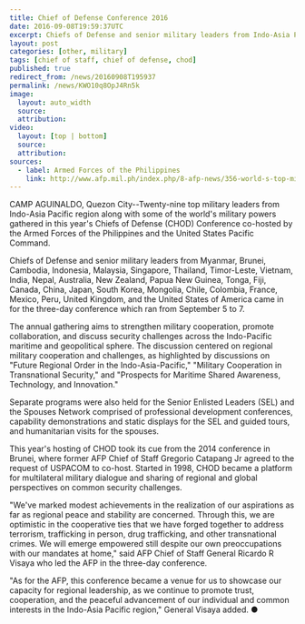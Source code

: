 ```yaml
---
title: Chief of Defense Conference 2016
date: 2016-09-08T19:59:37UTC
excerpt: Chiefs of Defense and senior military leaders from Indo-Asia Pacific region and other world military powers attended the three-day conference here in the Philippines which started 5 September 2016 co-hosted by the AFP and the U.S. Pacific Command.
layout: post
categories: [other, military]
tags: [chief of staff, chief of defense, chod]
published: true
redirect_from: /news/20160908T195937
permalink: /news/KWO10q8OpJ4Rn5k
image:
  layout: auto_width
  source: 
  attribution: 
video:
  layout: [top | bottom]
  source: 
  attribution: 
sources:
  - label: Armed Forces of the Philippines
    link: http://www.afp.mil.ph/index.php/8-afp-news/356-world-s-top-military-leaders-converge-in-manila
---
```


CAMP AGUINALDO, Quezon City--Twenty-nine top military leaders from Indo-Asia Pacific region along with some of the world's military powers gathered in this year's Chiefs of Defense (CHOD) Conference co-hosted by the Armed Forces of the Philippines and the United States Pacific Command.

Chiefs of Defense and senior military leaders from Myanmar, Brunei, Cambodia, Indonesia, Malaysia, Singapore, Thailand, Timor-Leste, Vietnam, India, Nepal, Australia, New Zealand, Papua New Guinea, Tonga, Fiji, Canada, China, Japan, South Korea, Mongolia, Chile, Colombia, France, Mexico, Peru, United Kingdom, and the United States of America came in for the three-day conference which ran from September 5 to 7.

The annual gathering aims to strengthen military cooperation, promote collaboration, and discuss security challenges across the Indo-Pacific maritime and geopolitical sphere.
The discussion centered on regional military cooperation and challenges, as highlighted by discussions on "Future Regional Order in the Indo-Asia-Pacific," "Military Cooperation in Transnational Security," and "Prospects for Maritime Shared Awareness, Technology, and Innovation."

Separate programs were also held for the Senior Enlisted Leaders (SEL) and the Spouses Network comprised of professional development conferences, capability demonstrations and static displays for the SEL and guided tours, and humanitarian visits for the spouses.

This year's hosting of CHOD took its cue from the 2014 conference in Brunei, where former AFP Chief of Staff Gregorio Catapang Jr agreed to the request of USPACOM to co-host. Started in 1998, CHOD became a platform for multilateral military dialogue and sharing of regional and global perspectives on common security challenges.

"We've marked modest achievements in the realization of our aspirations as far as regional peace and stability are concerned. Through this, we are optimistic in the cooperative ties that we have forged together to address terrorism, trafficking in person, drug trafficking, and other transnational crimes. We will emerge empowered still despite our own preoccupations with our mandates at home," said AFP Chief of Staff General Ricardo R Visaya who led the AFP in the three-day conference.

"As for the AFP, this conference became a venue for us to showcase our capacity for regional leadership, as we continue to promote trust, cooperation, and the peaceful advancement of our individual and common interests in the Indo-Asia Pacific region," General Visaya added.
&#x25cf;


